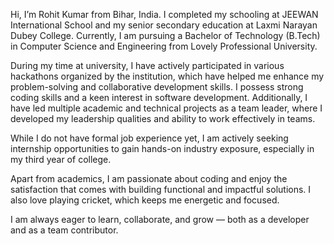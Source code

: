 Hi, I’m Rohit Kumar from Bihar, India. I completed my schooling at JEEWAN International School and my senior secondary education at Laxmi Narayan Dubey College. Currently, I am pursuing a Bachelor of Technology (B.Tech) in Computer Science and Engineering from Lovely Professional University.

During my time at university, I have actively participated in various hackathons organized by the institution, which have helped me enhance my problem-solving and collaborative development skills. I possess strong coding skills and a keen interest in software development. Additionally, I have led multiple academic and technical projects as a team leader, where I developed my leadership qualities and ability to work effectively in teams.

While I do not have formal job experience yet, I am actively seeking internship opportunities to gain hands-on industry exposure, especially in my third year of college.

Apart from academics, I am passionate about coding and enjoy the satisfaction that comes with building functional and impactful solutions. I also love playing cricket, which keeps me energetic and focused.

I am always eager to learn, collaborate, and grow — both as a developer and as a team contributor.
